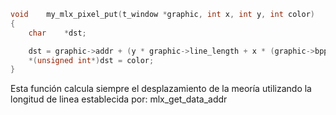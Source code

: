 ```c
void	my_mlx_pixel_put(t_window *graphic, int x, int y, int color)
{
	char	*dst;

	dst = graphic->addr + (y * graphic->line_length + x * (graphic->bpp / 8));
	*(unsigned int*)dst = color;
}
```

Esta función calcula siempre el desplazamiento de la meoría utilizando la longitud de linea establecida por: mlx_get_data_addr
